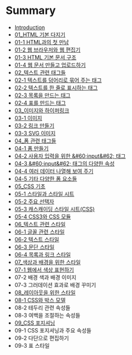 # Summary

* [Introduction](README.md)
* [01\_HTML 기본 다지기](Chapter01.md)
* [01-1 HTML과의 첫 만남](Chapter01-1.md)
* [01-2 웹 브라우저와 웹 편집기](Chapter01-2.md)
* [01-3 HTML 기본 문서 구조](Chapter01-3.md)
* [01-4 웹 문서 만들고 업로드하기](Chapter01-4.md)
* [02\_텍스트 관련 태그들](Chapter02.md)
* [02-1 텍스트를 덩어리로 묶어 주는 태그](Chapter02-1.md)
* [02-2 텍스트를 한 줄로 표시하는 태그](Chapter02-2.md)
* [02-3 목록을 만드는 태그](Chapter02-3.md)
* [02-4 표를 만드는 태그](Chapter02-4.md)
* [03\_이미지와 하이퍼링크](Chapter03.md)
* [03-1 이미지](Chapter03-1.md)
* [03-2 링크 만들기](Chapter03-2.md)
* [03-3 SVG 이미지](Chapter03-3.md)
* [04\_폼 관련 태그들](Chapter04.md)
* [04-1 폼 만들기](Chapter04-1.md)
* [04-2 사용자 입력을 위한 &\#60;input&\#62; 태그](Chapter04-2.md)
* [04-3 &\#60;input&\#62; 태그의 다양한 속성](Chapter04-3.md)
* [04-4 여러 데이터 나열해 보여 주기](Chapter04-4.md)
* [04-5 기타 다양한 폼 요소들](Chapter04-5.md)
* [05\_CSS 기초](Chapter05.md)
* [05-1 스타일과 스타일 시트](Chapter05-1.md)
* [05-2 주요 선택자](Chapter05-2.md)
* [05-3 캐스캐이딩 스타일 시트\(CSS\)](Chapter05-3.md)
* [05-4 CSS3와 CSS 모듈](Chapter05-4.md)
* [06\_텍스트 관련 스타일](Chapter06.md)
* [06-1 글꼴 관련 스타일](Chapter06-1.md)
* [06-2 텍스트 스타일](Chapter06-2.md)
* [06-3 문단 스타일](Chapter06-3.md)
* [06-4 목록과 링크 스타일](Chapter06-4.md)
* [07\_색상과 배경을 위한 스타일](Chapter07.md)
* [07-1 웹에서 색상 표현하기](07-1-c6f9-c5d0-c11c-c0c9-c0c1-d45c-d604-d558-ae30.md)
* 07-2 배경 색과 배경 이미지
* 07-3 그러데이션 효과로 배경 꾸미기
* [08\_레이아웃을 위한 스타일](Chapter08.md)
* [08-1 CSS와 박스 모델](08-1-cssc640-bc15-c2a4-baa8-b378.md)
* 08-2 테두리 관련 속성들
* 08-3 여백을 조절하는 속성들
* [09\_CSS 포지셔닝](Chapter09.md)
* 09-1 CSS 포지셔닝과 주요 속성들
* 09-2 다단으로 편집하기
* 09-3 표 스타일

